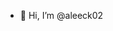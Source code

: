 - 👋 Hi, I’m @aleeck02

<!---
aleeck02/aleeck02 is a ✨ special ✨ repository because its `README.md` (this file) appears on your GitHub profile.
You can click the Preview link to take a look at your changes.
--->
